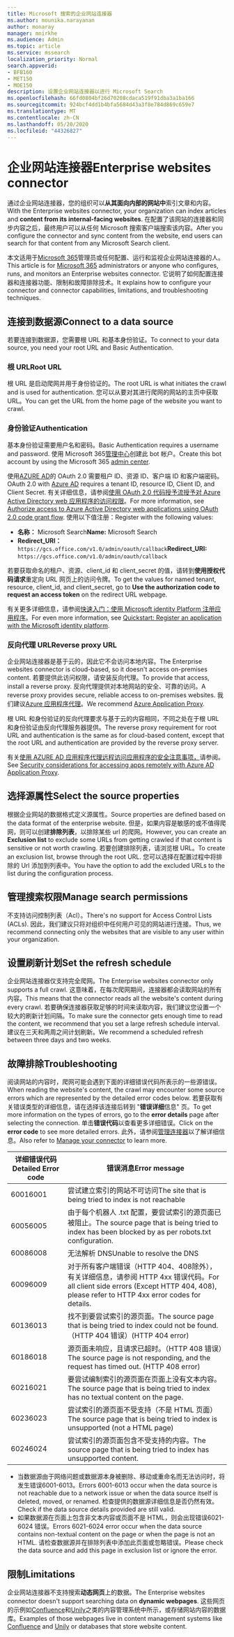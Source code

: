 ```yaml
---
title: Microsoft 搜索的企业网站连接器
ms.author: mounika.narayanan
author: monaray
manager: mnirkhe
ms.audience: Admin
ms.topic: article
ms.service: mssearch
localization_priority: Normal
search.appverid:
- BFB160
- MET150
- MOE150
description: 设置企业网站连接器以进行 Microsoft Search
ms.openlocfilehash: 66fd0804bf26d70208cdaca519f91dba3a1ba166
ms.sourcegitcommit: 924bcf4dd1b4bfa5684d43a3f8e784d869c659e7
ms.translationtype: MT
ms.contentlocale: zh-CN
ms.lasthandoff: 05/20/2020
ms.locfileid: "44326827"
---
```

# <a name="enterprise-websites-connector"></a><span data-ttu-id="622eb-103">企业网站连接器</span><span class="sxs-lookup"><span data-stu-id="622eb-103">Enterprise websites connector</span></span>

<span data-ttu-id="622eb-104">通过企业网站连接器，您的组织可以**从其面向内部的网站中**索引文章和内容。</span><span class="sxs-lookup"><span data-stu-id="622eb-104">With the Enterprise websites connector, your organization can index articles and **content from its internal-facing websites**.</span></span> <span data-ttu-id="622eb-105">在配置了该网站的连接器和同步内容之后，最终用户可以从任何 Microsoft 搜索客户端搜索该内容。</span><span class="sxs-lookup"><span data-stu-id="622eb-105">After you configure the connector and sync content from the website, end users can search for that content from any Microsoft Search client.</span></span>

<span data-ttu-id="622eb-106">本文适用于[Microsoft 365](https://www.microsoft.com/microsoft-365)管理员或任何配置、运行和监视企业网站连接器的人。</span><span class="sxs-lookup"><span data-stu-id="622eb-106">This article is for [Microsoft 365](https://www.microsoft.com/microsoft-365) administrators or anyone who configures, runs, and monitors an Enterprise websites connector.</span></span> <span data-ttu-id="622eb-107">它说明了如何配置连接器和连接器功能、限制和故障排除技术。</span><span class="sxs-lookup"><span data-stu-id="622eb-107">It explains how to configure your connector and connector capabilities, limitations, and troubleshooting techniques.</span></span>  

## <a name="connect-to-a-data-source"></a><span data-ttu-id="622eb-108">连接到数据源</span><span class="sxs-lookup"><span data-stu-id="622eb-108">Connect to a data source</span></span> 
<span data-ttu-id="622eb-109">若要连接到数据源，您需要根 URL 和基本身份验证。</span><span class="sxs-lookup"><span data-stu-id="622eb-109">To connect to your data source, you need your root URL and Basic Authentication.</span></span>

### <a name="root-url"></a><span data-ttu-id="622eb-110">根 URL</span><span class="sxs-lookup"><span data-stu-id="622eb-110">Root URL</span></span>
<span data-ttu-id="622eb-111">根 URL 是启动爬网并用于身份验证的。</span><span class="sxs-lookup"><span data-stu-id="622eb-111">The root URL is what initiates the crawl and is used for authentication.</span></span> <span data-ttu-id="622eb-112">您可以从要对其进行爬网的网站的主页中获取 URL。</span><span class="sxs-lookup"><span data-stu-id="622eb-112">You can get the URL from the home page of the website you want to crawl.</span></span>

### <a name="authentication"></a><span data-ttu-id="622eb-113">身份验证</span><span class="sxs-lookup"><span data-stu-id="622eb-113">Authentication</span></span> 
<span data-ttu-id="622eb-114">基本身份验证需要用户名和密码。</span><span class="sxs-lookup"><span data-stu-id="622eb-114">Basic Authentication requires a username and password.</span></span> <span data-ttu-id="622eb-115">使用 Microsoft 365[管理中心](https://admin.microsoft.com)创建此 bot 帐户。</span><span class="sxs-lookup"><span data-stu-id="622eb-115">Create this bot account by using the Microsoft 365 [admin center](https://admin.microsoft.com).</span></span>

<span data-ttu-id="622eb-116">使用[AZURE AD](https://docs.microsoft.com/azure/active-directory/)的 OAuth 2.0 需要租户 ID、资源 ID、客户端 ID 和客户端密码。</span><span class="sxs-lookup"><span data-stu-id="622eb-116">OAuth 2.0 with [Azure AD](https://docs.microsoft.com/azure/active-directory/) requires a tenant ID, resource ID, Client ID, and Client Secret.</span></span>
<span data-ttu-id="622eb-117">有关详细信息，请参阅[使用 OAuth 2.0 代码授予流授予对 Azure Active Directory web 应用程序的访问权限](https://docs.microsoft.com/azure/active-directory/develop/v1-protocols-oauth-code)。</span><span class="sxs-lookup"><span data-stu-id="622eb-117">For more information, see [Authorize access to Azure Active Directory web applications using OAuth 2.0 code grant flow](https://docs.microsoft.com/azure/active-directory/develop/v1-protocols-oauth-code).</span></span> <span data-ttu-id="622eb-118">使用以下值注册：</span><span class="sxs-lookup"><span data-stu-id="622eb-118">Register with the following values:</span></span>
* <span data-ttu-id="622eb-119">**名称：** Microsoft Search</span><span class="sxs-lookup"><span data-stu-id="622eb-119">**Name:** Microsoft Search</span></span>
* <span data-ttu-id="622eb-120">**Redirect_URI：**`https://gcs.office.com/v1.0/admin/oauth/callback`</span><span class="sxs-lookup"><span data-stu-id="622eb-120">**Redirect_URI:** `https://gcs.office.com/v1.0/admin/oauth/callback`</span></span>

<span data-ttu-id="622eb-121">若要获取命名的租户、资源、client_id 和 client_secret 的值，请转到**使用授权代码请求**重定向 URL 网页上的访问令牌。</span><span class="sxs-lookup"><span data-stu-id="622eb-121">To get the values for named tenant, resource, client_id, and client_secret, go to **Use the authorization code to request an access token** on the redirect URL webpage.</span></span>

<span data-ttu-id="622eb-122">有关更多详细信息，请参阅[快速入门：使用 Microsoft identity Platform 注册应用程序](https://docs.microsoft.com/azure/active-directory/develop/quickstart-register-app)。</span><span class="sxs-lookup"><span data-stu-id="622eb-122">For even more information, see [Quickstart: Register an application with the Microsoft identity platform](https://docs.microsoft.com/azure/active-directory/develop/quickstart-register-app).</span></span>

### <a name="reverse-proxy-url"></a><span data-ttu-id="622eb-123">反向代理 URL</span><span class="sxs-lookup"><span data-stu-id="622eb-123">Reverse proxy URL</span></span> 
<span data-ttu-id="622eb-124">企业网站连接器是基于云的，因此它不会访问本地内容。</span><span class="sxs-lookup"><span data-stu-id="622eb-124">The Enterprise websites connector is cloud-based, so it doesn't access on-premises content.</span></span> <span data-ttu-id="622eb-125">若要提供此访问权限，请安装反向代理。</span><span class="sxs-lookup"><span data-stu-id="622eb-125">To provide that access, install a reverse proxy.</span></span> <span data-ttu-id="622eb-126">反向代理提供对本地网站的安全、可靠的访问。</span><span class="sxs-lookup"><span data-stu-id="622eb-126">A reverse proxy provides secure, reliable access to on-premises websites.</span></span> <span data-ttu-id="622eb-127">我们建议[Azure 应用程序代理](https://docs.microsoft.com/azure/active-directory/manage-apps/application-proxy)。</span><span class="sxs-lookup"><span data-stu-id="622eb-127">We recommend [Azure Application Proxy](https://docs.microsoft.com/azure/active-directory/manage-apps/application-proxy).</span></span>

<span data-ttu-id="622eb-128">根 URL 和身份验证的反向代理要求与基于云的内容相同，不同之处在于根 URL 和身份验证由反向代理服务器提供。</span><span class="sxs-lookup"><span data-stu-id="622eb-128">The reverse proxy requirement for root URL and authentication is the same as for cloud-based content, except that the root URL and authentication are provided by the reverse proxy server.</span></span>

<span data-ttu-id="622eb-129">有关[使用 AZURE AD 应用程序代理远程访问应用程序的安全注意事项，](https://docs.microsoft.com/azure/active-directory/manage-apps/application-proxy-security)请参阅。</span><span class="sxs-lookup"><span data-stu-id="622eb-129">See [Security considerations for accessing apps remotely with Azure AD Application Proxy](https://docs.microsoft.com/azure/active-directory/manage-apps/application-proxy-security).</span></span>

## <a name="select-the-source-properties"></a><span data-ttu-id="622eb-130">选择源属性</span><span class="sxs-lookup"><span data-stu-id="622eb-130">Select the source properties</span></span> 
<span data-ttu-id="622eb-131">根据企业网站的数据格式定义源属性。</span><span class="sxs-lookup"><span data-stu-id="622eb-131">Source properties are defined based on the data format of the enterprise website.</span></span> <span data-ttu-id="622eb-132">但是，如果内容是敏感的或不值得爬网，则可以创建**排除列表**，以排除某些 url 的爬网。</span><span class="sxs-lookup"><span data-stu-id="622eb-132">However, you can create an **Exclusion list** to exclude some URLs from getting crawled if that content is sensitive or not worth crawling.</span></span> <span data-ttu-id="622eb-133">若要创建排除列表，请浏览根 URL。</span><span class="sxs-lookup"><span data-stu-id="622eb-133">To create an exclusion list, browse through the root URL.</span></span> <span data-ttu-id="622eb-134">您可以选择在配置过程中将排除的 Url 添加到列表中。</span><span class="sxs-lookup"><span data-stu-id="622eb-134">You have the option to add the excluded URLs to the list during the configuration process.</span></span>

## <a name="manage-search-permissions"></a><span data-ttu-id="622eb-135">管理搜索权限</span><span class="sxs-lookup"><span data-stu-id="622eb-135">Manage search permissions</span></span> 
<span data-ttu-id="622eb-136">不支持访问控制列表（Acl）。</span><span class="sxs-lookup"><span data-stu-id="622eb-136">There's no support for Access Control Lists (ACLs).</span></span> <span data-ttu-id="622eb-137">因此，我们建议只将对组织中任何用户可见的网站进行连接。</span><span class="sxs-lookup"><span data-stu-id="622eb-137">Thus, we recommend connecting only the websites that are visible to any user within your organization.</span></span>

## <a name="set-the-refresh-schedule"></a><span data-ttu-id="622eb-138">设置刷新计划</span><span class="sxs-lookup"><span data-stu-id="622eb-138">Set the refresh schedule</span></span>
<span data-ttu-id="622eb-139">企业网站连接器仅支持完全爬网。</span><span class="sxs-lookup"><span data-stu-id="622eb-139">The Enterprise websites connector only supports a full crawl.</span></span> <span data-ttu-id="622eb-140">这意味着，在每次爬网期间，连接器都会读取网站的所有内容。</span><span class="sxs-lookup"><span data-stu-id="622eb-140">This means that the connector reads all the website's content during every crawl.</span></span> <span data-ttu-id="622eb-141">若要确保连接器获取足够的时间来读取内容，我们建议您设置一个较大的刷新计划间隔。</span><span class="sxs-lookup"><span data-stu-id="622eb-141">To make sure the connector gets enough time to read the content, we recommend that you set a large refresh schedule interval.</span></span> <span data-ttu-id="622eb-142">建议在三天和两周之间计划刷新。</span><span class="sxs-lookup"><span data-stu-id="622eb-142">We recommend a scheduled refresh between three days and two weeks.</span></span> 

## <a name="troubleshooting"></a><span data-ttu-id="622eb-143">故障排除</span><span class="sxs-lookup"><span data-stu-id="622eb-143">Troubleshooting</span></span>
<span data-ttu-id="622eb-144">阅读网站的内容时，爬网可能会遇到下面的详细错误代码所表示的一些源错误。</span><span class="sxs-lookup"><span data-stu-id="622eb-144">When reading the website's content, the crawl may encounter some source errors which are represented by the detailed error codes below.</span></span> <span data-ttu-id="622eb-145">若要获取有关错误类型的详细信息，请在选择该连接后转到 "**错误详细**信息" 页。</span><span class="sxs-lookup"><span data-stu-id="622eb-145">To get more information on the types of errors, go to the **error details** page after selecting the connection.</span></span> <span data-ttu-id="622eb-146">单击**错误代码**以查看更多详细错误。</span><span class="sxs-lookup"><span data-stu-id="622eb-146">Click on the **error code** to see more detailed errors.</span></span> <span data-ttu-id="622eb-147">此外，请参阅[管理连接器](https://docs.microsoft.com/microsoftsearch/manage-connector)以了解详细信息。</span><span class="sxs-lookup"><span data-stu-id="622eb-147">Also refer to [Manage your connector](https://docs.microsoft.com/microsoftsearch/manage-connector) to learn more.</span></span>

 <span data-ttu-id="622eb-148">**详细错误代码**</span><span class="sxs-lookup"><span data-stu-id="622eb-148">**Detailed Error code**</span></span> | <span data-ttu-id="622eb-149">**错误消息**</span><span class="sxs-lookup"><span data-stu-id="622eb-149">**Error message**</span></span>
 --- | --- 
 <span data-ttu-id="622eb-150">6001</span><span class="sxs-lookup"><span data-stu-id="622eb-150">6001</span></span>   | <span data-ttu-id="622eb-151">尝试建立索引的网站不可访问</span><span class="sxs-lookup"><span data-stu-id="622eb-151">The site that is being tried to index is not reachable</span></span> 
 <span data-ttu-id="622eb-152">6005</span><span class="sxs-lookup"><span data-stu-id="622eb-152">6005</span></span> | <span data-ttu-id="622eb-153">由于每个机器人 .txt 配置，要尝试索引的源页面已被阻止。</span><span class="sxs-lookup"><span data-stu-id="622eb-153">The source page that is being tried to index has been blocked by as per robots.txt configuration.</span></span>
 <span data-ttu-id="622eb-154">6008</span><span class="sxs-lookup"><span data-stu-id="622eb-154">6008</span></span> | <span data-ttu-id="622eb-155">无法解析 DNS</span><span class="sxs-lookup"><span data-stu-id="622eb-155">Unable to resolve the DNS</span></span>
 <span data-ttu-id="622eb-156">6009</span><span class="sxs-lookup"><span data-stu-id="622eb-156">6009</span></span> | <span data-ttu-id="622eb-157">对于所有客户端错误（HTTP 404、408除外），有关详细信息，请参阅 HTTP 4xx 错误代码。</span><span class="sxs-lookup"><span data-stu-id="622eb-157">For all client side errors (Except HTTP 404, 408), please refer to HTTP 4xx error codes for details.</span></span>
 <span data-ttu-id="622eb-158">6013</span><span class="sxs-lookup"><span data-stu-id="622eb-158">6013</span></span> | <span data-ttu-id="622eb-159">找不到要尝试索引的源页面。</span><span class="sxs-lookup"><span data-stu-id="622eb-159">The source page that is being tried to index could not be found.</span></span> <span data-ttu-id="622eb-160">（HTTP 404 错误）</span><span class="sxs-lookup"><span data-stu-id="622eb-160">(HTTP 404 error)</span></span>
 <span data-ttu-id="622eb-161">6018</span><span class="sxs-lookup"><span data-stu-id="622eb-161">6018</span></span> | <span data-ttu-id="622eb-162">源页面未响应，且请求已超时。（HTTP 408 错误）</span><span class="sxs-lookup"><span data-stu-id="622eb-162">The source page is not responding, and the request has timed out. (HTTP 408 error)</span></span>
 <span data-ttu-id="622eb-163">6021</span><span class="sxs-lookup"><span data-stu-id="622eb-163">6021</span></span> | <span data-ttu-id="622eb-164">要尝试编制索引的源页面在页面上没有文本内容。</span><span class="sxs-lookup"><span data-stu-id="622eb-164">The source page that is being tried to index has no textual content on the page.</span></span>
 <span data-ttu-id="622eb-165">6023</span><span class="sxs-lookup"><span data-stu-id="622eb-165">6023</span></span> | <span data-ttu-id="622eb-166">尝试索引的源页面不受支持（不是 HTML 页面）</span><span class="sxs-lookup"><span data-stu-id="622eb-166">The source page that is being tried to index is unsupported (not a HTML page)</span></span>
 <span data-ttu-id="622eb-167">6024</span><span class="sxs-lookup"><span data-stu-id="622eb-167">6024</span></span> | <span data-ttu-id="622eb-168">尝试索引的源页面包含不受支持的内容。</span><span class="sxs-lookup"><span data-stu-id="622eb-168">The source page that is being tried to index has unsupported content.</span></span>

* <span data-ttu-id="622eb-169">当数据源由于网络问题或数据源本身被删除、移动或重命名而无法访问时，将发生错误6001-6013。</span><span class="sxs-lookup"><span data-stu-id="622eb-169">Errors 6001-6013 occur when the data source is not reachable due to a network issue or when the data source itself is deleted, moved, or renamed.</span></span> <span data-ttu-id="622eb-170">检查提供的数据源详细信息是否仍然有效。</span><span class="sxs-lookup"><span data-stu-id="622eb-170">Check if the data source details provided are still valid.</span></span>
* <span data-ttu-id="622eb-171">如果数据源在页面上包含非文本内容或页面不是 HTML，则会出现错误6021-6024 错误。</span><span class="sxs-lookup"><span data-stu-id="622eb-171">Errors 6021-6024 error occur when the data source contains non-textual content on the page or when the page is not an HTML.</span></span> <span data-ttu-id="622eb-172">请检查数据源并在排除列表中添加此页面或忽略错误。</span><span class="sxs-lookup"><span data-stu-id="622eb-172">Please check the data source and add this page in exclusion list or ignore the error.</span></span>

## <a name="limitations"></a><span data-ttu-id="622eb-173">限制</span><span class="sxs-lookup"><span data-stu-id="622eb-173">Limitations</span></span>
<span data-ttu-id="622eb-174">企业网站连接器不支持搜索**动态网页**上的数据。</span><span class="sxs-lookup"><span data-stu-id="622eb-174">The Enterprise websites connector doesn't support searching data on **dynamic webpages**.</span></span> <span data-ttu-id="622eb-175">这些网页的示例如[Confluence](https://www.atlassian.com/software/confluence)和[Unily](https://www.unily.com/)之类的内容管理系统中所示，或存储网站内容的数据库。</span><span class="sxs-lookup"><span data-stu-id="622eb-175">Examples of those webpages live in content management systems like [Confluence](https://www.atlassian.com/software/confluence) and [Unily](https://www.unily.com/) or databases that store website content.</span></span>
